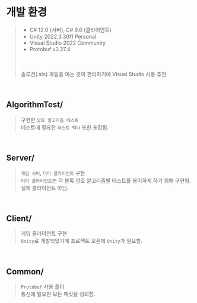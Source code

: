 # 개발 환경
> * C# 12.0 (서버), C# 9.0 (클라이언트) 
> * Unity 2022.3.30f1 Personal
> * Visual Studio 2022 Community
> * Protobuf v3.27.4
> <br>
> <br>솔루션(.sln) 파일을 여는 것이 편리하기에 Visual Studio 사용 추천.

<br>

## AlgorithmTest/
> 구현한 `암호 알고리즘 테스트` 
> <br> 테스트에 필요한 `테스트 벡터` 또한 포함됨.

<br>

## Server/
> `게임 서버`, `더미 클라이언트` 구현
> <br> `더미 클라이언트`는 각 블록 암호 알고리즘별 테스트를 용이하게 하기 위해 구현됨. 실제 클라이언트 아님.

<br>

## Client/
> 게임 클라이언트 구현
> <br> `Unity`로 개발되었기에 프로젝트 오픈에 `Unity`가 필요함.

<br>

## Common/
> `Protobuf` 사용 폴더
> <br> 통신에 필요한 모든 패킷을 정의함.